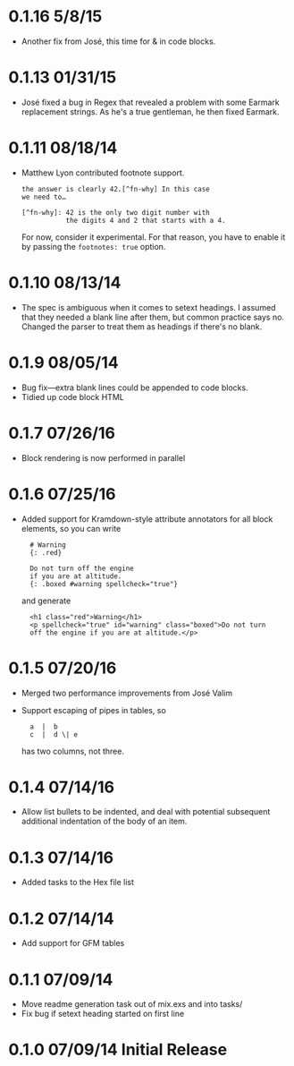 # 0.1.16 5/8/15
* Another fix from José, this time for & in code blocks.

# 0.1.13 01/31/15

* José fixed a bug in Regex that revealed a problem with some
  Earmark replacement strings. As he's a true gentleman, he then
  fixed Earmark.
  
# 0.1.11 08/18/14

* Matthew Lyon contributed footnote support.

      the answer is clearly 42.[^fn-why] In this case
      we need to…

      [^fn-why]: 42 is the only two digit number with
                 the digits 4 and 2 that starts with a 4.

  For now, consider it experimental. For that reason, you have
  to enable it by passing the `footnotes: true` option.
  
# 0.1.10 08/13/14

* The spec is ambiguous when it comes to setext headings. I assumed
  that they needed a blank line after them, but common practice says
  no. Changed the parser to treat them as headings if there's no
  blank.

# 0.1.9 08/05/14

* Bug fix—extra blank lines could be appended to code blocks.
* Tidied up code block HTML

# 0.1.7 07/26/16

* Block rendering is now performed in parallel


# 0.1.6 07/25/16

* Added support for Kramdown-style attribute annotators for all block
  elements, so you can write

        # Warning
        {: .red}

        Do not turn off the engine
        if you are at altitude.
        {: .boxed #warning spellcheck="true"}

  and generate

        <h1 class="red">Warning</h1>
        <p spellcheck="true" id="warning" class="boxed">Do not turn 
        off the engine if you are at altitude.</p>

        
# 0.1.5 07/20/16

* Merged two performance improvements from José Valim
* Support escaping of pipes in tables, so

        a  |  b
        c  |  d \| e

  has two columns, not three.

  
# 0.1.4 07/14/16

* Allow list bullets to be indented, and deal with potential subsequent
  additional indentation of the body of an item.
  

# 0.1.3 07/14/16

* Added tasks to the Hex file list


# 0.1.2 07/14/14 

* Add support for GFM tables


# 0.1.1 07/09/14 

* Move readme generation task out of mix.exs and into tasks/
* Fix bug if setext heading started on first line


# 0.1.0 07/09/14 Initial Release
